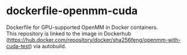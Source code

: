 # dockerfile-openmm-cuda
Dockerfile for GPU-supported OpenMM in Docker containers.  
This repository is linked to the image in Dockerhub (https://hub.docker.com/repository/docker/sha256feng/openmm-with-cuda-test) via autobuild. 
